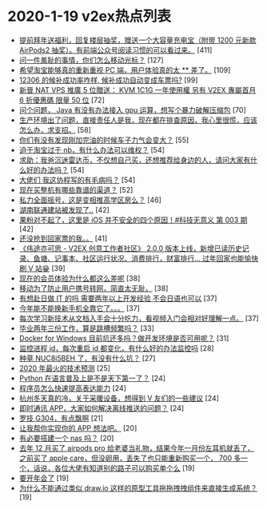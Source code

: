 # 2020-1-19 v2ex热点列表

+ [提前拜年送福利，回复楼层抽奖，赠送一个大容量充电宝（附带 1200 元新款 AirPods2 抽奖）。有前端公众号阅读习惯的可以看过来。](https://www.v2ex.com/t/639067#reply411) [411]
+ [问一件羞耻的事情，你们怎么移动光标？](https://www.v2ex.com/t/639100#reply127) [127]
+ [希望淘宝能够真的重新重视 PC 端，用户体验真的太 ** 差了。](https://www.v2ex.com/t/639085#reply109) [109]
+ [12306 的候补成功率咋样, 候补成功自动变成车票吗?](https://www.v2ex.com/t/639066#reply99) [99]
+ [新晉 NAT VPS 推廣 5 位贈送： KVM 1C1G 一年使用權 另有 V2EX 專屬首月 6 折優惠碼 限量 50 位](https://www.v2ex.com/t/639231#reply72) [72]
+ [问个问题， Java 有没有办法接入 gpu 运算，想写个暴力破解压缩包](https://www.v2ex.com/t/639055#reply70) [70]
+ [生产环境出了问题，直接责任人是我，现在都在排查原因，我心里很慌，应该怎么办，求支招。](https://www.v2ex.com/t/639089#reply58) [58]
+ [你们有没有发现刚加完油的时候车子力气会变大？](https://www.v2ex.com/t/639045#reply55) [55]
+ [迫于淘宝过于 nb，有什么办法可以维权？](https://www.v2ex.com/t/639111#reply54) [54]
+ [求助：我爸沉迷雷达币，不仅想自己买，还想推荐给身边的人，请问大家有什么好的办法吗？](https://www.v2ex.com/t/639149#reply54) [54]
+ [大佬们 我这协程写的有毛病吗？](https://www.v2ex.com/t/639162#reply54) [54]
+ [现在买整机有哪些靠谱的渠道？](https://www.v2ex.com/t/639053#reply52) [52]
+ [私力全面摇号，这是变相推高学区房么？](https://www.v2ex.com/t/639106#reply46) [46]
+ [湖南联通建站被发现了..](https://www.v2ex.com/t/639236#reply42) [42]
+ [果粉对不起了，这里是 iOS 并不安全的四个原因！#科技无意义 第 003 期](https://www.v2ex.com/t/639227#reply42) [42]
+ [还没抢到回家票的我。。](https://www.v2ex.com/t/639078#reply41) [41]
+ [《伟途亦可思 - V2EX 创意工作者社区》 2.0.0 版本上线，新增已读历史记录、鱼塘、记事本、社区运行状况、消费排行，财富排行... 过年回家也能愉快刷 V 站😁](https://www.v2ex.com/t/639046#reply39) [39]
+ [现在的会员体验为什么都这么差呢](https://www.v2ex.com/t/639074#reply38) [38]
+ [移动为了防止用户携号转网，简直太无耻。](https://www.v2ex.com/t/639192#reply38) [38]
+ [有想赴日做 IT 的吗 需要两年以上开发经验 不会日语也可以](https://www.v2ex.com/t/639044#reply37) [37]
+ [今年能不能换新手机全靠它了。。。](https://www.v2ex.com/t/639154#reply37) [37]
+ [每次学习新技术从文档入手会十分吃力，看视频入门会相对好理解一点。](https://www.v2ex.com/t/639202#reply37) [37]
+ [毕业两年三份工作，算是跳槽频繁吗？](https://www.v2ex.com/t/639072#reply33) [33]
+ [Docker for Windows 目前坑还多吗？做开发环境是否可用呢？](https://www.v2ex.com/t/639130#reply31) [31]
+ [监控进程 id，每次重启 id 都变化，有什么好的办法监控吗](https://www.v2ex.com/t/639112#reply28) [28]
+ [种草 NUC8i5BEH 了，有没有什么坑？](https://www.v2ex.com/t/639147#reply27) [27]
+ [2020 年最火的技术预测](https://www.v2ex.com/t/639164#reply25) [25]
+ [Python 在语言普及上是不是天下第一了？](https://www.v2ex.com/t/639239#reply24) [24]
+ [程序员怎么快速提高表达能力](https://www.v2ex.com/t/639115#reply24) [24]
+ [杭州冬天真的冷，关于采暖设备，想得到 V 友们的一些建议](https://www.v2ex.com/t/639139#reply24) [24]
+ [即时通讯 APP，大家如何解决离线推送的问题？](https://www.v2ex.com/t/639217#reply24) [24]
+ [罗技 G304，有点飘啊](https://www.v2ex.com/t/639137#reply21) [21]
+ [让我帮你实现你的 APP 想法吧。](https://www.v2ex.com/t/639092#reply20) [20]
+ [有必要搭建一个 nas 吗？](https://www.v2ex.com/t/639195#reply20) [20]
+ [去年 12 月买了 airpods pro 给老婆当礼物，结果今年一月份左耳机就丢了，之前买了 apple care，但没卵用，丢失了也只能重新购买一个， 700 多一个，话说，各位大佬有知道别的路子可以购买单个么](https://www.v2ex.com/t/639058#reply19) [19]
+ [要开年会了](https://www.v2ex.com/t/639075#reply19) [19]
+ [为什么不能通过类似 draw.io 这样的原型工具拖拖拽拽组件来直接生成系统？](https://www.v2ex.com/t/639230#reply19) [19]
